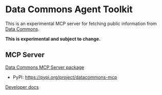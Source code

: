 # Data Commons Agent Toolkit

This is an experimental MCP server for fetching public information from [Data Commons](https://datacommons.org/).

**This is experimental and subject to change.**

## MCP Server

[Data Commons MCP Server package](packages/datacommons-mcp/)
* PyPI: https://pypi.org/project/datacommons-mcp

[Developer docs](packages/datacommons-mcp/docs/dev.md)
